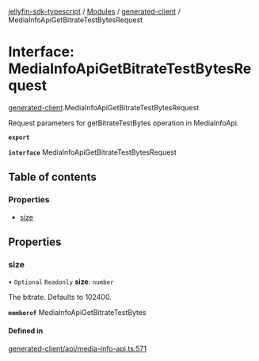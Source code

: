 [jellyfin-sdk-typescript](../README.md) / [Modules](../modules.md) / [generated-client](../modules/generated_client.md) / MediaInfoApiGetBitrateTestBytesRequest

# Interface: MediaInfoApiGetBitrateTestBytesRequest

[generated-client](../modules/generated_client.md).MediaInfoApiGetBitrateTestBytesRequest

Request parameters for getBitrateTestBytes operation in MediaInfoApi.

**`export`**

**`interface`** MediaInfoApiGetBitrateTestBytesRequest

## Table of contents

### Properties

- [size](generated_client.MediaInfoApiGetBitrateTestBytesRequest.md#size)

## Properties

### size

• `Optional` `Readonly` **size**: `number`

The bitrate. Defaults to 102400.

**`memberof`** MediaInfoApiGetBitrateTestBytes

#### Defined in

[generated-client/api/media-info-api.ts:571](https://github.com/thornbill/jellyfin-sdk-typescript/blob/644c849/src/generated-client/api/media-info-api.ts#L571)
